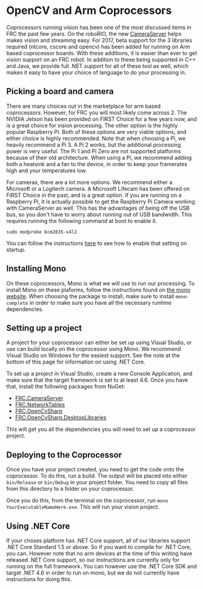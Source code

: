 # OpenCV and Arm Coprocessors
Coprocessors running vision has been one of the most discussed items in FRC the past few years. On the roboRIO, the new [CameraServer](xref:WPILib.CameraServer)
helps makes vision and streaming easy. For 2017, beta support for the 3 libraries required (ntcore, cscore and opencv) has been added for running on Arm based coprocessor boards.
With these additions, it is easier than ever to get vision support on an FRC robot. In addition to these being supported in C++ and Java, we provide full .NET support
for all of these tool as well, which makes it easy to have your choice of language to do your processing in.

## Picking a board and camera
There are many choices out in the marketplace for arm based coprocessors. However, for FRC you will most likely come across 2. The NVIDIA Jetson has been provided on FIRST
Choice for a few years now, and is a great choice for vision processing. The other option is the highly popular Raspberry Pi. Both of these options are very viable options, 
and either choice is highly recommended. Note that when choosing a Pi, we heavily recommend a Pi 3. A Pi 2 works, but the additional processing power is very useful. The Pi 1 
and Pi Zero are not supported platforms because of their old architecture. When using a Pi, we recommend adding both a heatsink and a fan to the device, in order to keep 
your framerates high and your temperatures low. 

For cameras, there are a lot more options. We recommend either a Microsoft or a Logitech camera. A Microsoft Lifecam has been offered on FIRST Choice in the past, 
and is a great option. If you are running on a Raspberry Pi, it is actually possible to get the Raspberry Pi Camera working with CameraServer as well. 
This has the advantages of being off the USB bus, so you don't have to worry about running out of USB bandwidth. This requires running the following command at boot to enable it. 

    sudo modprobe bcm2835-v4l2

You can follow the instructions [here](http://www.richardmudhar.com/blog/2015/02/raspberry-pi-camera-and-motion-out-of-the-box-sparrowcam/) to see how to enable
that setting on startup.

## Installing Mono
On these coprocessors, Mono is what we will use to run our processing. To install Mono on these plaforms, follow the instructions found on 
[the mono website](http://www.mono-project.com/docs/getting-started/install/linux/). When choosing the package to install, make sure to install
`mono-complete` in order to make sure you have all the necessary runtime dependencies.

## Setting up a project
A project for your coprocessor can either be set up using Visual Studio, or use can build locally on the coprocessor using Mono. We 
recommend Visual Studio on Windows for the easiest support. See the note at the bottom of this page for information on using .NET Core.

To set up a project in Visual Studio, create a new Console Application, and make sure that the target framework is set to at least 4.6. Once you
have that, install the following packages from NuGet:
* [FRC.CameraServer](https://www.nuget.org/packages/FRC.CameraServer/)
* [FRC.NetworkTables](https://www.nuget.org/packages/FRC.NetworkTables/)
* [FRC.OpenCvSharp](https://www.nuget.org/packages/FRC.OpenCvSharp/)
* [FRC.OpenCvSharp.DesktopLibraries](https://www.nuget.org/packages/FRC.OpenCvSharp.DesktopLibraries/)

This will get you all the dependencies you will need to set up a coprocessor project. 

## Deploying to the Coprocessor
Once you have your project created, you need to get the code onto the coprocessor. To do this, run a build. The output will be placed into either `bin/Release` or `bin/Debug`
in your project folder. You need to copy all files from this directory to a folder on your coprocessor.

Once you do this, from the terminal on the coprocessor, run `mono YourExecutableNameHere.exe`. This will run your vision project.

## Using .NET Core
If your choses platform has .NET Core support, all of our libraries support .NET Core Standard 1.5 or above. So if you want to compile for
.NET Core, you can. However note that no arm devices at the time of this writing have released .NET Core support, so our instructions are
currently only for running on the full framework. You can however use the .NET Core SDK and target .NET 4.6 in order to run on mono, 
but we do not currently have instructions for doing this.
